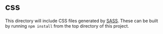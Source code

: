 # css
This directory will include CSS files generated by [SASS](http://sass-lang.com/).  These can be built by running `npm install` from the top directory of this project.